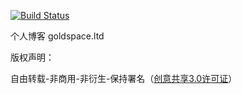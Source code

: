 [![Build Status](https://travis-ci.org/pyclear/pyclear.github.io.svg?branch=dev)](https://travis-ci.org/pyclear/pyclear.github.io)

个人博客 goldspace.ltd

版权声明：

自由转载-非商用-非衍生-保持署名（[创意共享3.0许可证](http://creativecommons.org/licenses/by-nc-nd/3.0/deed.zh)）

